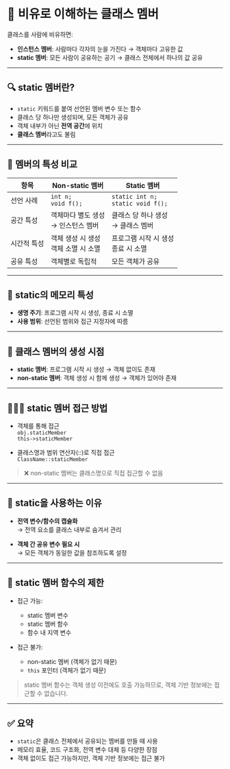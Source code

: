 # 🧠 비유로 이해하는 클래스 멤버

클래스를 사람에 비유하면:

- **인스턴스 멤버**: 사람마다 각자의 눈을 가진다 → 객체마다 고유한 값
- **static 멤버**: 모든 사람이 공유하는 공기 → 클래스 전체에서 하나의 값 공유

---

## 🔍 static 멤버란?

- `static` 키워드를 붙여 선언된 멤버 변수 또는 함수
- 클래스 당 하나만 생성되며, 모든 객체가 공유
- 객체 내부가 아닌 **전역 공간**에 위치
- **클래스 멤버**라고도 불림

---

## 🧬 멤버의 특성 비교

| 항목             | Non-static 멤버                         | Static 멤버                                  |
|------------------|------------------------------------------|----------------------------------------------|
| 선언 사례        | `int n;`<br>`void f();`                 | `static int n;`<br>`static void f();`        |
| 공간 특성        | 객체마다 별도 생성<br>→ 인스턴스 멤버   | 클래스 당 하나 생성<br>→ 클래스 멤버        |
| 시간적 특성      | 객체 생성 시 생성<br>객체 소멸 시 소멸   | 프로그램 시작 시 생성<br>종료 시 소멸        |
| 공유 특성        | 객체별로 독립적                         | 모든 객체가 공유                             |

---

## 🧭 static의 메모리 특성

- **생명 주기**: 프로그램 시작 시 생성, 종료 시 소멸
- **사용 범위**: 선언된 범위와 접근 지정자에 따름

---

## 🧱 클래스 멤버의 생성 시점

- **static 멤버**: 프로그램 시작 시 생성 → 객체 없이도 존재
- **non-static 멤버**: 객체 생성 시 함께 생성 → 객체가 있어야 존재

---

## 🧑‍🤝‍🧑 static 멤버 접근 방법

- 객체를 통해 접근  
  `obj.staticMember`  
  `this->staticMember`

- 클래스명과 범위 연산자(::)로 직접 접근  
  `ClassName::staticMember`

> ❌ non-static 멤버는 클래스명으로 직접 접근할 수 없음

---

## 🎯 static을 사용하는 이유

- **전역 변수/함수의 캡슐화**  
  → 전역 요소를 클래스 내부로 숨겨서 관리

- **객체 간 공유 변수 필요 시**  
  → 모든 객체가 동일한 값을 참조하도록 설정

---

## 🚫 static 멤버 함수의 제한

- 접근 가능:
  - static 멤버 변수
  - static 멤버 함수
  - 함수 내 지역 변수

- 접근 불가:
  - non-static 멤버 (객체가 없기 때문)
  - `this` 포인터 (객체가 없기 때문)

> static 멤버 함수는 객체 생성 이전에도 호출 가능하므로, 객체 기반 정보에는 접근할 수 없습니다.

---

## ✅ 요약

- `static`은 클래스 전체에서 공유되는 멤버를 만들 때 사용
- 메모리 효율, 코드 구조화, 전역 변수 대체 등 다양한 장점
- 객체 없이도 접근 가능하지만, 객체 기반 정보에는 접근 불가
